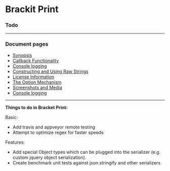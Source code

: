 # Brackit Print
### Todo

----
### Document pages
* [Synopsis](https://github.com/restarian/bracket_print/blob/master/doc/README.md)
* [Callback Functionality](https://github.com/restarian/bracket_print/blob/master/doc/as_callback.md)
* [Console logging ](https://github.com/restarian/bracket_print/blob/master/doc/as_logger.md)
* [Constructing and Using Raw Strings ](https://github.com/restarian/bracket_print/blob/master/doc/as_string.md)
* [License Information](https://github.com/restarian/bracket_print/blob/master/doc/license.md)
* [The Option Mechanism](https://github.com/restarian/bracket_print/blob/master/doc/options.md)
* [Screenshots and Media](https://github.com/restarian/bracket_print/blob/master/doc/screenshot.md)
* [Console logging ](https://github.com/restarian/bracket_print/blob/master/doc/style_map.md)

----

**Things to do in Bracket Print:**

Basic:

* Add travis and appveyor remote testing
* Attempt to optimize regex for faster speeds

Features:

* Add special Object types which can be plugged into the serializer (e.g. custom jquery object serialization).
* Create benchmark unit tests against json.stringify and other serializers
